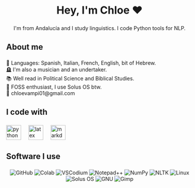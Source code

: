 <h1 align="center">Hey, I'm Chloe ♥️</h1>

###

<p align="center">I'm from Andalucía and I study linguistics. I code Python tools for NLP.</p>

###

<h2 align="left">About me</h2>

###

<p align="left">
  🤟 Languages: Spanish, Italian, French, English, bit of Hebrew.<br>
  🪦 I'm also a musician and an undertaker.<br>
  📚 Well read in Political Science and Biblical Studies.<br>
  🐂 FOSS enthusiast, I use Solus OS btw.<br>
  📧 chloevampi01@gmail.com
</p>

###

<h2 align="left">I code with</h2>

###

<div align="left">
  <img src="https://cdn.jsdelivr.net/gh/devicons/devicon/icons/python/python-original.svg" height="40" alt="python logo"  />
  <img width="12" />
  <img src="https://cdn.jsdelivr.net/gh/devicons/devicon/icons/latex/latex-original.svg" height="40" alt="latex logo"  />
  <img width="12" />
  <img src="https://cdn.jsdelivr.net/gh/devicons/devicon/icons/markdown/markdown-original.svg" height="40" alt="markdown logo"  />
</div>

###

<h2 align="left">Software I use</h2>

###

<p><div align="center">

  ![GitHub](https://img.shields.io/badge/github-000000.svg?style=for-the-badge&logo=github&logoColor=fff)
  ![Colab](https://img.shields.io/badge/Colab-F9AB00?style=for-the-badge&logo=googlecolab&logoColor=fff)
  ![VSCodium](https://img.shields.io/badge/VSCodium-4DABCF?style=for-the-badge&logo=vscodium&logoColor=fff)
  ![Notepad++](https://img.shields.io/badge/Notepad++-73b77b.svg?&style=for-the-badge&logo=notepad%2b%2b&logoColor=fff)
  ![NumPy](https://img.shields.io/badge/NumPy-4DABCF?style=for-the-badge&logo=numpy&logoColor=fff)
  ![NLTK](https://img.shields.io/badge/NLTK-000000?style=for-the-badge&logo=python&logoColor=fff)
  ![Linux](https://img.shields.io/badge/Linux-F9AB00?style=for-the-badge&logo=linux&logoColor=fff)
  ![Solus OS](https://img.shields.io/badge/Solus-4DABCF?style=for-the-badge&logo=solus&logoColor=fff)
  ![GNU](https://img.shields.io/badge/GNU-000000?style=for-the-badge&logo=gnu&logoColor=fff)
  ![Gimp](https://img.shields.io/badge/Gimp-000000?style=for-the-badge&logo=gimp&logoColor=fff)

</div></p>

<br>
